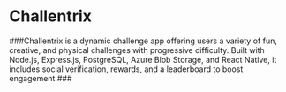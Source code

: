# Challentrix
###Challentrix is a dynamic challenge app offering users a variety of fun, creative, and physical challenges with progressive difficulty. Built with Node.js, Express.js, PostgreSQL, Azure Blob Storage, and React Native, it includes social verification, rewards, and a leaderboard to boost engagement.###
